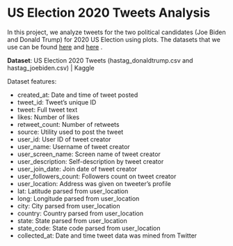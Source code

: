 # US Election 2020 Tweets Analysis
In this project, we analyze tweets for the two political candidates (Joe Biden and Donald Trump) for 2020 US Election using plots.
The datasets that we use can be found [here](https://www.kaggle.com/datasets/subho117/nlp-sentiment-analysis-for-us-election?resource=download&select=hashtag_donaldtrump.csv) and [here](https://www.kaggle.com/datasets/subho117/nlp-sentiment-analysis-for-us-election?resource=download&select=hashtag_joebiden.csv) .

**Dataset**: US Election 2020 Tweets (hastag_donaldtrump.csv and hastag_joebiden.csv) | Kaggle

Dataset features:
<ul>
    <li> created_at: Date and time of tweet posted </li>
    <li> tweet_id: Tweet’s unique ID </li>
    <li> tweet: Full tweet text </li>
    <li> likes: Number of likes </li>
    <li> retweet_count: Number of retweets </li>
    <li> source: Utility used to post the tweet </li>
    <li> user_id: User ID of tweet creator </li>
    <li> user_name: Username of tweet creator </li>
    <li> user_screen_name: Screen name of tweet creator </li>
    <li> user_description: Self-description by tweet creator </li>
    <li> user_join_date: Join date of tweet creator </li>
    <li> user_followers_count: Followers count on tweet creator </li>
    <li> user_location: Address was given on tweeter’s profile </li>
    <li> lat: Latitude parsed from user_location </li>
    <li> long: Longitude parsed from user_location </li>
    <li> city: City parsed from user_location </li>
    <li> country: Country parsed from user_location </li>
    <li> state: State parsed from user_location </li>
    <li> state_code: State code parsed from user_location </li>
    <li> collected_at: Date and time tweet data was mined from Twitter </li>
</ul>
